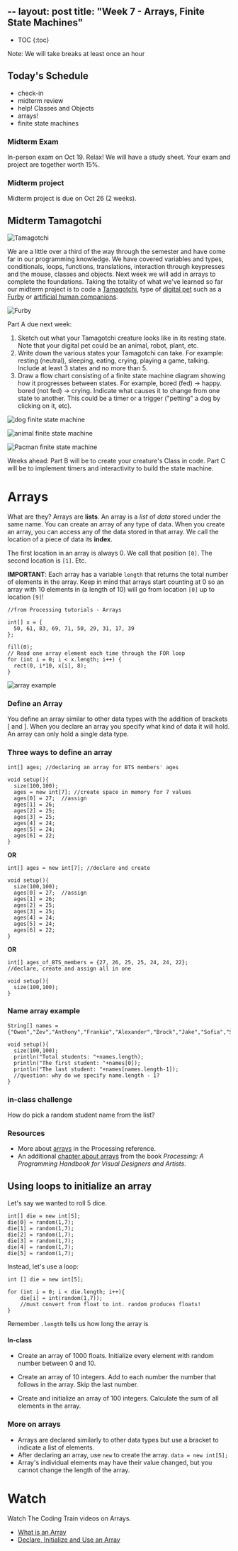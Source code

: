 --
layout: post
title: "Week 7 - Arrays, Finite State Machines"
--

- TOC
{:toc}

Note: We will take breaks at least once an hour
 
## Today's Schedule

- check-in
- midterm review
- help! Classes and Objects
- arrays!
- finite state machines

### Midterm Exam

In-person exam on Oct 19. Relax! We will have a study sheet. Your exam and project are together worth 15%.

### Midterm project

Midterm project is due on Oct 26 (2 weeks).

## Midterm Tamagotchi

![Tamagotchi](https://upload.wikimedia.org/wikipedia/commons/f/f2/Tamagotchi_0124_ubt.jpeg)

We are a little over a third of the way through the semester and have come far in our programming knowledge. We have covered variables and types, conditionals, loops, functions, translations, interaction through keypresses and the mouse, classes and objects. Next week we will add in arrays to complete the foundations. Taking the totality of what we've learned so far our midterm project is to code a [Tamagotchi](https://en.wikipedia.org/wiki/Tamagotchi), type of [digital pet](https://en.wikipedia.org/wiki/Digital_pet) such as a [Furby](https://en.wikipedia.org/wiki/Furby) or [artificial human companions](https://en.wikipedia.org/wiki/Artificial_human_companion).

![Furby](https://upload.wikimedia.org/wikipedia/en/7/70/Furby_picture.jpg)

Part A due next week:

1. Sketch out what your Tamagotchi creature looks like in its resting state. Note that your digital pet could be an animal, robot, plant, etc.
2. Write down the various states your Tamagotchi can take. For example: resting (neutral), sleeping, eating, crying, playing a game, talking. Include at least 3 states and no more than 5. 
3. Draw a flow chart consisting of a finite state machine diagram showing how it progresses between states. For example, bored (fed) -> happy. bored (not fed) -> crying. Indicate what causes it to change from one state to another. This could be a timer or a trigger ("petting" a dog by clicking on it, etc).

![dog finite state machine](https://learnyousomeerlang.com/static/img/fsm_dog.png)

![animal finite state machine](http://facweb1.redlands.edu/fac/patriciacornez/cs260/CaptureLabFiniteState.png)

![Pacman finite state machine](https://oddwiring.com/archive/websites/mndev/MSB/GD100/fsm_1.gif)

Weeks ahead:
Part B will be to create your creature's Class in code. Part C will be to implement timers and interactivity to build the state machine.


# Arrays

What are they? Arrays are **lists**. An array is a *list* of *data* stored under the same name. You can create an array of any type of data. When you create an array, you can access any of the data stored in that array. We call the location of a piece of data its **index**.

The first location in an array is always 0. We call that position ```[0]```. The second location is ```[1]```. Etc.

**IMPORTANT**: Each array has a variable ```length``` that returns the total number of elements in the array. Keep in mind that arrays start counting at 0 so an array with 10 elements in (a length of 10) will go from location ```[0]``` up to location ```[9]```!

```
//from Processing tutorials - Arrays

int[] x = { 
  50, 61, 83, 69, 71, 50, 29, 31, 17, 39
};

fill(0);
// Read one array element each time through the FOR loop
for (int i = 0; i < x.length; i++) {
  rect(0, i*10, x[i], 8);
}
```

![array example](array-example.png)

### Define an Array

You define an array similar to other data types with the addition of brackets [ and ].  When you declare an array you specify what kind of data it will hold. An array can only hold a single data type.

### Three ways to define an array

```
int[] ages; //declaring an array for BTS members' ages

void setup(){
  size(100,100);
  ages = new int[7]; //create space in memory for 7 values
  ages[0] = 27;  //assign
  ages[1] = 26;
  ages[2] = 25;
  ages[3] = 25;
  ages[4] = 24;
  ages[5] = 24;
  ages[6] = 22;
}
```

**OR**

```
int[] ages = new int[7]; //declare and create 

void setup(){
  size(100,100);
  ages[0] = 27;  //assign
  ages[1] = 26;
  ages[2] = 25;
  ages[3] = 25;
  ages[4] = 24;
  ages[5] = 24;
  ages[6] = 22;
}
```

**OR**

```
int[] ages_of_BTS_members = {27, 26, 25, 25, 24, 24, 22};
//declare, create and assign all in one

void setup(){
  size(100,100);
}
```
### Name array example

```
String[] names = {"Owen","Zev","Anthony","Frankie","Alexander","Brock","Jake","Sofia","Sergio","Tiffany","Maya","Markus","Allan","Khalid"};

void setup(){
  size(100,100);
  println("Total students: "+names.length);
  println("The first student: "+names[0]);
  println("The last student: "+names[names.length-1]);
  //question: why do we specify name.length - 1?
}
```

### in-class challenge

How do pick a random student name from the list?

### Resources

- More about [arrays](https://processing.org/reference/Array.html) in the Processing reference.
- An additional [chapter about arrays](https://processing.org/tutorials/arrays/) from the book *Processing: A Programming Handbook for Visual Designers and Artists*.


## Using loops to initialize an array

Let's say we wanted to roll 5 dice.

```
int[] die = new int[5];
die[0] = random(1,7);
die[1] = random(1,7);
die[2] = random(1,7);
die[3] = random(1,7);
die[4] = random(1,7);
die[5] = random(1,7);
```

Instead, let's use a loop:

```
int [] die = new int[5];

for (int i = 0; i < die.length; i++){
    die[i] = int(random(1,7)); 
    //must convert from float to int. random produces floats!
}
```

Remember ```.length``` tells us how long the array is


#### In-class

* Create an array of 1000 floats. Initialize every element with random number between 0 and 10.

* Create an array of 10 integers. Add to each number the number that follows in the array. Skip the last number.

* Create and initialize an array of 100 integers. Calculate the sum of all elements in the array.


### More on arrays

- Arrays are declared similarly to other data types but use a bracket to indicate a list of elements.
- After declaring an array, use ```new``` to create the array.
  ```data = new int[5];```
- Array's individual elements may have their value changed, but you cannot change the length of the array.

# Watch

Watch The Coding Train videos on Arrays.
- [What is an Array](https://www.youtube.com/watch?v=NptnmWvkbTw)
- [Declare, Initialize and Use an Array](https://www.youtube.com/watch?v=47JBVxCWXJA)

